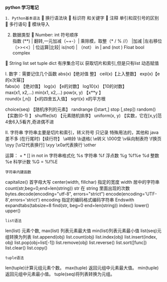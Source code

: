 **python 学习笔记**

`1.	Python基本语法`
	换行语法块
	标识符 和关键字
	注释 单引和双引号的区别
	多行语句
	模块导入

2.	数据类型
	Number: 
int  符号顺序  
指数 (**) | 翻转,一元加减（~+-）| 乘除模，取整（* / % //） |加减 
|左右移位（>><<）| 位运算|比较| is(not) | （not） in | and (not )
Float bool complex 

	String  list set tuple  dict 
有序集合可以 获取切片和索引,但是只有list 动态赋值


I.	数字：需要记住几个函数
abs(x)【绝对值 整】	ceil(x)【上入整数】	exp(x)【e的x次幂]】	
fabs(x) 【绝对值】	log(x) 【e的对数】
log10(x) 【10的对数】	
max(x1, x2,...)	min(x1, x2,...)	pow(x, y) 【x**y 】	
round(x [,n]) 
【x的四舍五入值】	sqrt(x)
x的平方根		
			
			
choice(seq)
【随机序列的元素】	randrange ([start,] stop [,step])	random()【实数(0-1) 】	shuffle(lst)
【元素随机排序】
uniform(x, y)
【实数，它在[x,y]范	4舍6入5看齐,奇进偶不进		


II.	字符串
字符串主要是切片和索引，转义符号 只记录 特殊用法的，其他和 java 差不多
\(在行尾时)【续行符】	\a响铃	\b退格(	\e转义
\000空	\v纵向制表符	\f换页	\oyy [\o12代表换行]
\xyy \x0a代表换行	\other		

运算： +  *  []  in  not in
字符串格式化
%s 字符串	%f 浮点数	%g   %f%e
%d 整数	%e 科学计数	 %G = %f%E

`字符串内建函数`

capitalize() 首字母大写		center(width, fillchar) 指定的宽度 
width 居中的字符串	count(str,beg=0,end=len(string)) str 在 string 里面出现的次数
bytes.decode(encoding="utf-8", errors="strict")
encode(encoding='UTF-8',errors='strict')
encoding 指定的编码格式编码字符串	Endswith
expandtabs(tabsize=8
find(str, beg=0 end=len(string))
index() lower() upper()

`list语法`

len(list) 元素个数, max(list) 列表元素最大值 min(list)列表元素最小值 list(seq)元组转换为列表
list.append(obj)    list.count(obj) list.index(obj) list.insert(index, obj)
list.pop(obj=list[-1]) list.remove(obj) list.reverse() 	list.sort([func])
list.clear() 	list.copy()

`tuple语法`

len(tuple)计算元组元素个数。 max(tuple) 返回元组中元素最大值。
min(tuple)返回元组中元素最小值。 	tuple(seq)将列表转换为元组。